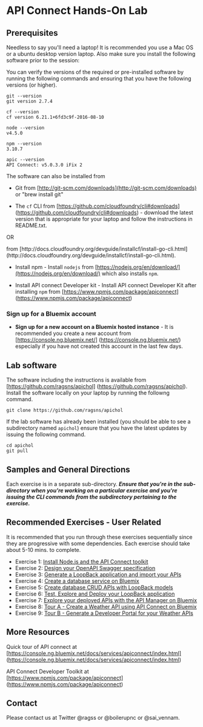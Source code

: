 # API Connect Hands-On Lab

## Prerequisites

Needless to say you'll need a laptop! It is recommended you use a Mac OS or a ubuntu desktop version laptop. Also make sure you install the following software prior to the session:

You can verify the versions of the required or pre-installed software by running the following commands and ensuring that you have the following versions (or higher).

```
git --version
git version 2.7.4
```

```
cf --version
cf version 6.21.1+6fd3c9f-2016-08-10
```

```
node --version
v4.5.0
```

```
npm --version
3.10.7
```

```
apic --version
API Connect: v5.0.3.0 iFix 2
```


The software can also be installed from

- Git from [http://git-scm.com/downloads](http://git-scm.com/downloads) or "brew install git"

- The `cf` CLI from [https://github.com/cloudfoundry/cli#downloads] (https://github.com/cloudfoundry/cli#downloads) - download the latest version that is appropriate for your laptop and follow the instructions in README.txt. 
<p>
OR 
<p>
from [http://docs.cloudfoundry.org/devguide/installcf/install-go-cli.html](http://docs.cloudfoundry.org/devguide/installcf/install-go-cli.html).

- Install npm - Install `nodejs` from [https://nodejs.org/en/download/](https://nodejs.org/en/download/) which also installs `npm`.

- Install API connect Developer kit - Install API connect Developer Kit after installing `npm` from [https://www.npmjs.com/package/apiconnect] (https://www.npmjs.com/package/apiconnect)

### Sign up for a Bluemix account

- **Sign up for a new account on a Bluemix hosted instance** - It is recommended you create a new account from [https://console.ng.bluemix.net/] (https://console.ng.bluemix.net/) especially if you have not created this account in the last few days.

## Lab software
The software including the instructions is available from [https://github.com/ragsns/apichol] (https://github.com/ragsns/apichol). Install the software locally on your laptop by running the followng command.

```
git clone https://github.com/ragsns/apichol
```

If the lab software has already been installed (you should be able to see a subdirectory named `apichol`) ensure that you have the latest updates by issuing the following command.

```
cd apichol
git pull
```

## Samples and General Directions

Each exercise is in a separate sub-directory. ***Ensure that you're in the sub-directory when you're working on a particular exercise and you're issuing the CLI commands from the subdirectory pertaining to the exercise.***


## Recommended Exercises - User Related

It is recommended that you run through these exercises sequentially since they are progressive with some dependencies. Each exercise should take about 5-10 mins. to complete.


- Exercise 1: [Install Node.js and the API Connect toolkit](exercises/ex1)
- Exercise 2: [Design your OpenAPI Swagger specification](exercises/ex2)
- Exercise 3: [Generate a LoopBack application and import your APIs](exercises/ex3)
- Exercise 4: [Create a database service on Bluemix](exercises/ex4)
- Exercise 5: [Create database CRUD APIs with LoopBack models](exercises/ex5)
- Exercise 6: [Test, Explore and Deploy your LoopBack application](exercises/ex6)
- Exercise 7: [Explore your deployed APIs with the API Manager on Bluemix](exercises/ex7)
- Exercise 8: [Tour A - Create a Weather API using API Connect on Bluemix](exercises/ex8)
- Exercise 9: [Tour B - Generate a Developer Portal for your Weather APIs](exercises/ex9)


## More Resources

Quick tour of API connect at [https://console.ng.bluemix.net/docs/services/apiconnect/index.html] (https://console.ng.bluemix.net/docs/services/apiconnect/index.html)

API Connect Developer Toolkit at [https://www.npmjs.com/package/apiconnect] (https://www.npmjs.com/package/apiconnect)


## Contact

Please contact us at Twitter @ragss or @boilerupnc or @sai_vennam.

